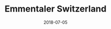 ﻿---
title:          "Emmentaler Switzerland"
date:           "2018-07-05"
draft:          false
robotsExclude:  true
---
